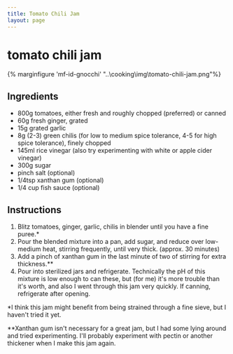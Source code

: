```yaml
---
title: Tomato Chili Jam
layout: page
---
```


# tomato chili jam
{% marginfigure 'mf-id-gnocchi' "..\cooking\img\tomato-chili-jam.png"%}

## Ingredients
- 800g tomatoes, either fresh and roughly chopped (preferred) or canned
- 60g fresh ginger, grated
- 15g grated garlic
- 8g (2-3) green chilis (for low to medium spice tolerance, 4-5 for high spice tolerance), finely chopped
- 145ml rice vinegar (also try experimenting with white or apple cider vinegar)
- 300g sugar
- pinch salt (optional)
- 1/4tsp xanthan gum (optional)
- 1/4 cup fish sauce (optional)

## Instructions
1. Blitz tomatoes, ginger, garlic, chilis in blender until you have a fine puree.*
2. Pour the blended mixture into a pan, add sugar, and reduce over low-medium heat, stirring frequently, until very thick. (approx. 30 minutes)
3. Add a pinch of xanthan gum in the last minute of two of stirring for extra thickness.**
4. Pour into sterilized jars and refrigerate. Technically the pH of this mixture is low enough to can these, but (for me) it's more trouble than it's worth, and also I went through this jam very quickly. If canning, refrigerate after opening.

*I think this jam might benefit from being strained through a fine sieve, but I haven't tried it yet.

**Xanthan gum isn't necessary for a great jam, but I had some lying around and tried experimenting. I'll probably experiment with pectin or another thickener when I make this jam again.
